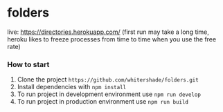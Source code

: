 # folders

live: https://directories.herokuapp.com/ (first run may take a long time, heroku likes to freeze processes from time to time when you use the free rate)

### How to start
1. Clone the project `https://github.com/whitershade/folders.git`
1. Install dependencies with `npm install`
1. To run project in development environment use `npm run develop`
1. To run project in production environment use `npm run build`

